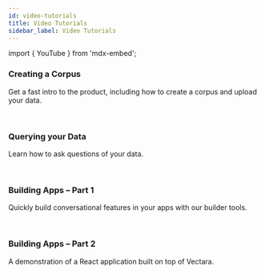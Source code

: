```yaml
---
id: video-tutorials
title: Video Tutorials
sidebar_label: Video Tutorials
---
```


<!-- Don't change this page's URL. It's linked from our nurture sequence emails. -->

import { YouTube } from 'mdx-embed';

### Creating a Corpus

Get a fast intro to the product, including how to create a corpus and upload your data.

<YouTube youTubeId="ZaRsXXAmk68" />

<br />

### Querying your Data

Learn how to ask questions of your data.

<YouTube youTubeId="gRKXpbTMLBU" />

<br />

### Building Apps – Part 1

Quickly build conversational features in your apps with our builder tools.

<YouTube youTubeId="z3u2TwVUGOE" />

<br />

### Building Apps – Part 2

A demonstration of a React application built on top of Vectara.

<YouTube youTubeId="QTFEGVEr7-o" />
